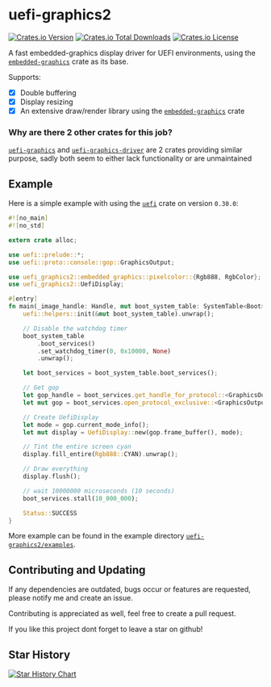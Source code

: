 # uefi-graphics2

[![Crates.io Version](https://img.shields.io/crates/v/uefi-graphics2)](https://crates.io/crates/uefi-graphics2)
[![Crates.io Total Downloads](https://img.shields.io/crates/d/uefi-graphics2)](https://crates.io/crates/uefi-graphics2)
[![Crates.io License](https://img.shields.io/crates/l/uefi-graphics2)](https://github.com/theaddonn/uefi-graphics2/blob/main/LICENSE)

A fast embedded-graphics display driver for UEFI environments,
using the [`embedded-graphics`](https://crates.io/crates/embedded-graphics) crate
as its base.

Supports:

- [X] Double buffering
- [X] Display resizing
- [X] An extensive draw/render library using the
  [`embedded-graphics`](https://crates.io/crates/embedded-graphics) crate

### Why are there 2 other crates for this job?

[`uefi-graphics`](https://crates.io/crates/uefi-graphics) and
[`uefi-graphics-driver`](https://crates.io/crates/uefi-graphics-driver)
are 2 crates providing similar purpose,
sadly both seem to either lack functionality or are unmaintained

## Example

Here is a simple example with using the [`uefi`](https://crates.io/crates/uefi) crate on version `0.30.0`:

```rust
#![no_main]
#![no_std]

extern crate alloc;

use uefi::prelude::*;
use uefi::proto::console::gop::GraphicsOutput;

use uefi_graphics2::embedded_graphics::pixelcolor::{Rgb888, RgbColor};
use uefi_graphics2::UefiDisplay;

#[entry]
fn main(_image_handle: Handle, mut boot_system_table: SystemTable<Boot>) -> Status {
    uefi::helpers::init(&mut boot_system_table).unwrap();

    // Disable the watchdog timer
    boot_system_table
        .boot_services()
        .set_watchdog_timer(0, 0x10000, None)
        .unwrap();

    let boot_services = boot_system_table.boot_services();

    // Get gop
    let gop_handle = boot_services.get_handle_for_protocol::<GraphicsOutput>().unwrap();
    let mut gop = boot_services.open_protocol_exclusive::<GraphicsOutput>(gop_handle).unwrap();

    // Create UefiDisplay
    let mode = gop.current_mode_info();
    let mut display = UefiDisplay::new(gop.frame_buffer(), mode);

    // Tint the entire screen cyan
    display.fill_entire(Rgb888::CYAN).unwrap();

    // Draw everything
    display.flush();

    // wait 10000000 microseconds (10 seconds)
    boot_services.stall(10_000_000);

    Status::SUCCESS
}
```

More example can be found in the example
directory [`uefi-graphics2/examples`](https://github.com/theaddonn/uefi-graphics2/tree/main/examples).

## Contributing and Updating

If any dependencies are outdated, bugs occur or features are requested,
please notify me and create an issue.

Contributing is appreciated as well, feel free to create a pull request.

If you like this project dont forget to leave a star on github!

## Star History

[![Star History Chart](https://api.star-history.com/svg?repos=theaddonn/uefi-graphics2&type=Date)](https://star-history.com/#theaddonn/uefi-graphics2&Date)

